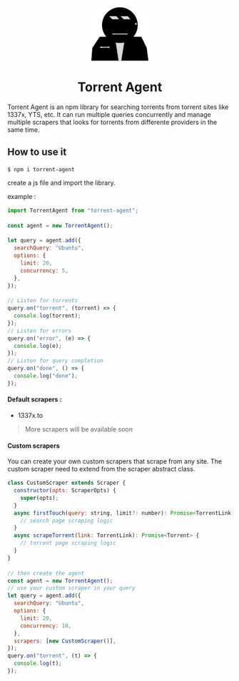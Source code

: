 <div align="center">
<img src="./imgs/logo.png" width="128"/>
<h1 align="center">Torrent Agent</h1>
</div>

Torrent Agent is an npm library for searching torrents from torrent sites like 1337x, YTS, etc. It can run multiple queries concurrently and manage multiple scrapers that looks for torrents from differente providers in the same time.

## How to use it

```shell
$ npm i torrent-agent
```

create a js file and import the library.

example :

```js
import TorrentAgent from "torrent-agent";

const agent = new TorrentAgent();

let query = agent.add({
  searchQuery: "Ubuntu",
  options: {
    limit: 20,
    concurrency: 5,
  },
});

// Listen for torrents
query.on("torrent", (torrent) => {
  console.log(torrent);
});
// Listen for errors
query.on("error", (e) => {
  console.log(e);
});
// Listen for query completion
query.on("done", () => {
  console.log("done");
});
```

#### Default scrapers :

- 1337x.to

> More scrapers will be available soon

#### Custom scrapers

You can create your own custom scrapers that scrape from any site.
The custom scraper need to extend from the scraper abstract class.

```js
class CustomScraper extends Scraper {
  constructor(opts: ScraperOpts) {
    super(opts);
  }
  async firstTouch(query: string, limit?: number): Promise<TorrentLink[]> {
    // search page scraping logic
  }
  async scrapeTorrent(link: TorrentLink): Promise<Torrent> {
    // torrent page scraping logic
  }
}

// then create the agent
const agent = new TorrentAgent();
// use your custom scraper in your query
let query = agent.add({
  searchQuery: "Ubuntu",
  options: {
    limit: 20,
    concurrency: 10,
  },
  scrapers: [new CustomScraper()],
});
query.on("torrent", (t) => {
  console.log(t);
});
```
